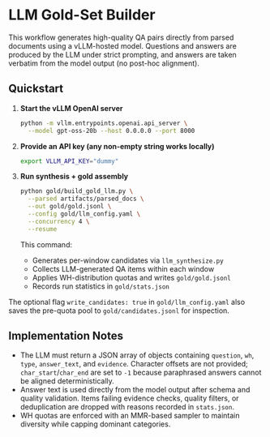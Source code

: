 # LLM Gold-Set Builder

This workflow generates high-quality QA pairs directly from parsed documents
using a vLLM-hosted model. Questions and answers are produced by the LLM under
strict prompting, and answers are taken verbatim from the model output (no
post-hoc alignment).

## Quickstart

1. **Start the vLLM OpenAI server**

   ```bash
   python -m vllm.entrypoints.openai.api_server \
     --model gpt-oss-20b --host 0.0.0.0 --port 8000
   ```

2. **Provide an API key (any non-empty string works locally)**

   ```bash
   export VLLM_API_KEY="dummy"
   ```

3. **Run synthesis + gold assembly**

   ```bash
   python gold/build_gold_llm.py \
     --parsed artifacts/parsed_docs \
     --out gold/gold.jsonl \
     --config gold/llm_config.yaml \
     --concurrency 4 \
     --resume
   ```

   This command:
   - Generates per-window candidates via `llm_synthesize.py`
   - Collects LLM-generated QA items within each window
   - Applies WH-distribution quotas and writes `gold/gold.jsonl`
   - Records run statistics in `gold/stats.json`

The optional flag `write_candidates: true` in `gold/llm_config.yaml` also saves
the pre-quota pool to `gold/candidates.jsonl` for inspection.

## Implementation Notes

- The LLM must return a JSON array of objects containing `question`, `wh`,
  `type`, `answer_text`, and `evidence`. Character offsets are not provided;
  `char_start`/`char_end` are set to `-1` because paraphrased answers cannot be
  aligned deterministically.
- Answer text is used directly from the model output after schema and quality
  validation. Items failing evidence checks, quality filters, or deduplication are
  dropped with reasons recorded in `stats.json`.
- WH quotas are enforced with an MMR-based sampler to maintain diversity while
  capping dominant categories.
